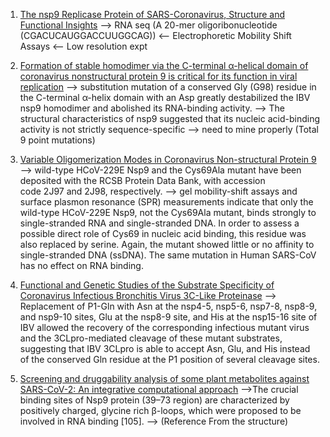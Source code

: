1. [The nsp9 Replicase Protein of SARS-Coronavirus, Structure and Functional Insights](https://dx.doi.org/10.1016%2Fj.str.2004.01.016) 
--> RNA seq (A 20-mer oligoribonucleotide (CGACUCAUGGACCUUGGCAG)) <-- Electrophoretic Mobility Shift Assays <-- Low resolution expt

2. [Formation of stable homodimer via the C-terminal α-helical domain of coronavirus nonstructural protein 9 is critical for its function in viral replication](https://doi.org/10.1016/j.virol.2008.10.032) 
--> substitution mutation of a conserved Gly (G98) residue in the C-terminal α-helix domain with an Asp greatly destabilized the IBV nsp9 homodimer and abolished its RNA-binding activity.
--> The structural characteristics of nsp9 suggested that its nucleic acid-binding activity is not strictly sequence-specific --> need to mine properly (Total 9 point mutations)

3. [Variable Oligomerization Modes in Coronavirus Non-structural Protein 9](https://doi.org/10.1016/j.jmb.2008.07.071) --> wild-type HCoV-229E Nsp9 and the Cys69Ala mutant have been deposited with the RCSB Protein Data Bank, with accession code 2J97 and 2J98, respectively. 
--> gel mobility-shift assays and surface plasmon resonance (SPR) measurements indicate that only the wild-type HCoV-229E Nsp9, not the Cys69Ala mutant, binds strongly to single-stranded RNA and single-stranded DNA. In order to assess a possible direct role of Cys69 in nucleic acid binding, this residue was also replaced by serine. Again, the mutant showed little or no affinity to single-stranded DNA (ssDNA).
The same mutation in Human SARS-CoV has no effect on RNA binding.

4. [Functional and Genetic Studies of the Substrate Specificity of Coronavirus Infectious Bronchitis Virus 3C-Like Proteinase](https://jvi.asm.org/content/84/14/7325) 
--> Replacement of P1-Gln with Asn at the nsp4-5, nsp5-6, nsp7-8, nsp8-9, and nsp9-10 sites, Glu at the nsp8-9 site, and His at the nsp15-16 site of IBV allowed the recovery of the corresponding infectious mutant virus and the 3CLpro-mediated cleavage of these mutant substrates, suggesting that IBV 3CLpro is able to accept Asn, Glu, and His instead of the conserved Gln residue at the P1 position of several cleavage sites.

5. [Screening and druggability analysis of some plant metabolites against SARS-CoV-2: An integrative computational approach](https://doi.org/10.1016/j.imu.2020.100367) 
-->The crucial binding sites of Nsp9 protein (39–73 region) are characterized by positively charged, glycine rich β-loops, which were proposed to be involved in RNA binding [105]. —> (Reference From the structure)

